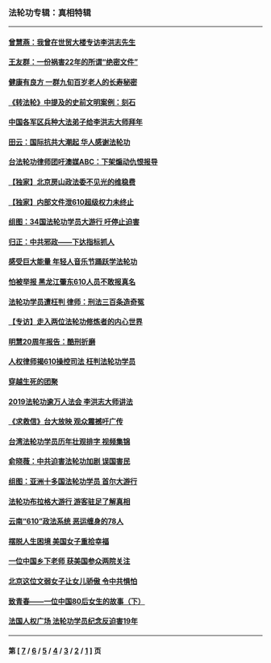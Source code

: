 ### 法轮功专辑：真相特辑
---
#### [曾慧燕：我曾在世贸大楼专访李洪志先生](../../pages/nf4389/n12898729.md?07120430) 
#### [王友群：一份祸害22年的所谓“绝密文件”](../../pages/nf4389/n12871750.md?07120430) 
#### [健康有良方 一群九旬百岁老人的长寿秘密](../../pages/nf4389/n12847475.md?07120430) 
#### [《转法轮》中提及的史前文明案例：刻石](../../pages/nf4389/n12758577.md?07120430) 
#### [中国各军区兵种大法弟子给李洪志大师拜年](../../pages/nf4389/n12750047.md?07120430) 
#### [田云：国际抗共大潮起 华人感谢法轮功](../../pages/nf4389/n12357708.md?07120430) 
#### [台法轮功律师团吁澳媒ABC：下架煽动仇恨报导](../../pages/nf4389/n12279917.md?07120430) 
#### [【独家】北京房山政法委不见光的维稳费](../../pages/nf4389/n12031979.md?07120430) 
#### [【独家】内部文件泄610超级权力未终止](../../pages/nf4389/n12023895.md?07120430) 
#### [组图：34国法轮功学员大游行 吁停止迫害](../../pages/nf4389/n11492658.md?07120430) 
#### [归正：中共邪政——下达指标抓人](../../pages/nf4389/n11474770.md?07120430) 
#### [感受巨大能量 年轻人音乐节踊跃学法轮功](../../pages/nf4389/n11441981.md?07120430) 
#### [怕被举报 黑龙江肇东610人员不敢报真名](../../pages/nf4389/n11436499.md?07120430) 
#### [法轮功学员遭枉判 律师：刑法三百条造奇冤](../../pages/nf4389/n11433943.md?07120430) 
#### [【专访】走入两位法轮功修炼者的内心世界](../../pages/nf4389/n11415623.md?07120430) 
#### [明慧20周年报告：酷刑折磨](../../pages/nf4389/n11387954.md?07120430) 
#### [人权律师揭610操控司法 枉判法轮功学员](../../pages/nf4389/n11313370.md?07120430) 
#### [穿越生死的团聚](../../pages/nf4389/n11258922.md?07120430) 
#### [2019法轮功逾万人法会 李洪志大师讲法](../../pages/nf4389/n11265303.md?07120430) 
#### [《求救信》台大放映 观众震撼吁广传](../../pages/nf4389/n10922251.md?07120430) 
#### [台湾法轮功学员历年壮观排字 视频集锦](../../pages/nf4389/n10878789.md?07120430) 
#### [俞晓薇：中共迫害法轮功加剧 误国害民](../../pages/nf4389/n10859260.md?07120430) 
#### [组图：亚洲十多国法轮功学员 首尔大游行](../../pages/nf4389/n10781149.md?07120430) 
#### [法轮功布拉格大游行 游客驻足了解真相](../../pages/nf4389/n10749360.md?07120430) 
#### [云南“610”政法系统 恶运缠身的78人](../../pages/nf4389/n10747534.md?07120430) 
#### [摆脱人生困境 美国女子重拾幸福](../../pages/nf4389/n10688678.md?07120430) 
#### [一位中国乡下老师 获美国参众两院关注](../../pages/nf4389/n10683927.md?07120430) 
#### [北京这位文弱女子让女儿骄傲 令中共惧怕](../../pages/nf4389/n10668341.md?07120430) 
#### [致青春——一位中国80后女生的故事（下）](../../pages/nf4389/n10642721.md?07120430) 
#### [法国人权广场 法轮功学员纪念反迫害19年](../../pages/nf4389/n10586601.md?07120430) 

---
#### 第 [ [7](./7.md?07120430) / [6](./6.md?07120430) / [5](./5.md?07120430) / [4](./4.md?07120430) / [3](./3.md?07120430) / [2](./2.md?07120430) / [1](./1.md?07120430) ] 页
